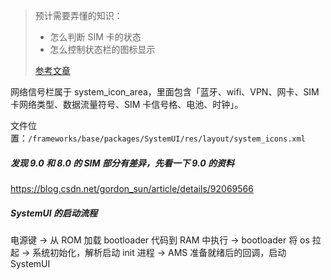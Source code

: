 > 预计需要弄懂的知识：
>
> - 怎么判断 SIM 卡的状态
> - 怎么控制状态栏的图标显示
>
> [参考文章]( https://www.cnblogs.com/cczheng-666/p/10975351.html )

网络信号栏属于 system_icon_area，里面包含「蓝牙、wifi、VPN、网卡、SIM 卡网络类型、数据流量符号、SIM 卡信号格、电池、时钟」。

文件位置：` /frameworks/base/packages/SystemUI/res/layout/system_icons.xml `

##### 发现 9.0 和 8.0 的 SIM 部分有差异，先看一下 9.0 的资料

 https://blog.csdn.net/gordon_sun/article/details/92069566 



##### SystemUI 的启动流程

电源键 -> 从 ROM 加载 bootloader 代码到 RAM 中执行 -> bootloader 将 os 拉起 -> 系统初始化，解析启动 init 进程 -> AMS 准备就绪后的回调，启动 SystemUI



